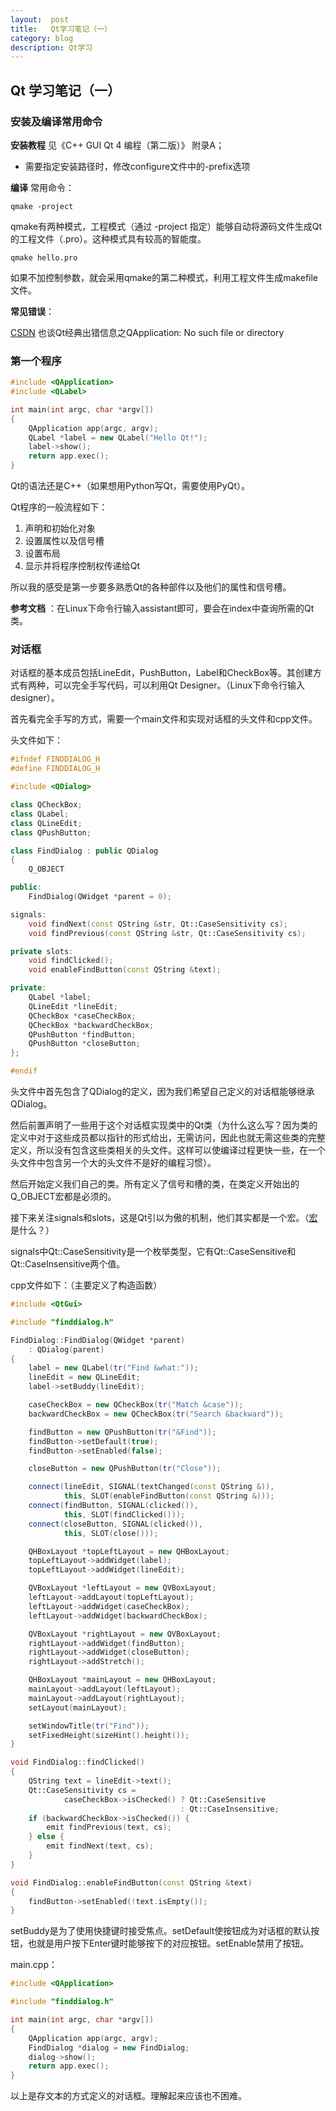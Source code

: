 ```yaml
---
layout:  post
title:   Qt学习笔记（一）
category: blog
description: Qt学习
---
```


## Qt 学习笔记（一）

### 安装及编译常用命令

**安装教程** 见《C++ GUI Qt 4 编程（第二版）》 附录A；

- 需要指定安装路径时，修改configure文件中的-prefix选项

**编译** 常用命令：

```
qmake -project
```

qmake有两种模式，工程模式（通过 -project 指定）能够自动将源码文件生成Qt的工程文件（.pro）。这种模式具有较高的智能度。

```
qmake hello.pro
```

如果不加控制参数，就会采用qmake的第二种模式，利用工程文件生成makefile文件。

**常见错误**：

[CSDN](http://blog.csdn.net/qter_wd007/article/details/5377131) 也谈Qt经典出错信息之QApplication: No such file or directory

### 第一个程序

```c++
#include <QApplication>
#include <QLabel>

int main(int argc, char *argv[])
{
    QApplication app(argc, argv);
    QLabel *label = new QLabel("Hello Qt!");
    label->show();
    return app.exec();
}
```

Qt的语法还是C++（如果想用Python写Qt，需要使用PyQt）。

Qt程序的一般流程如下：

1. 声明和初始化对象
2. 设置属性以及信号槽
3. 设置布局
4. 显示并将程序控制权传递给Qt

所以我的感受是第一步要多熟悉Qt的各种部件以及他们的属性和信号槽。

**参考文档** ：在Linux下命令行输入assistant即可，要会在index中查询所需的Qt类。

### 对话框

对话框的基本成员包括LineEdit，PushButton，Label和CheckBox等。其创建方式有两种，可以完全手写代码，可以利用Qt Designer。（Linux下命令行输入designer）。

首先看完全手写的方式，需要一个main文件和实现对话框的头文件和cpp文件。

头文件如下：

```c++
#ifndef FINDDIALOG_H
#define FINDDIALOG_H

#include <QDialog>

class QCheckBox;
class QLabel;
class QLineEdit;
class QPushButton;

class FindDialog : public QDialog
{
    Q_OBJECT

public:
    FindDialog(QWidget *parent = 0);

signals:
    void findNext(const QString &str, Qt::CaseSensitivity cs);
    void findPrevious(const QString &str, Qt::CaseSensitivity cs);

private slots:
    void findClicked();
    void enableFindButton(const QString &text);

private:
    QLabel *label;
    QLineEdit *lineEdit;
    QCheckBox *caseCheckBox;
    QCheckBox *backwardCheckBox;
    QPushButton *findButton;
    QPushButton *closeButton;
};

#endif

```

头文件中首先包含了QDialog的定义，因为我们希望自己定义的对话框能够继承QDialog。

然后前置声明了一些用于这个对话框实现类中的Qt类（为什么这么写？因为类的定义中对于这些成员都以指针的形式给出，无需访问，因此也就无需这些类的完整定义，所以没有包含这些类相关的头文件。这样可以使编译过程更快一些，在一个头文件中包含另一个大的头文件不是好的编程习惯）。

然后开始定义我们自己的类。所有定义了信号和槽的类，在类定义开始出的Q_OBJECT宏都是必须的。

接下来关注signals和slots，这是Qt引以为傲的机制，他们其实都是一个宏。（[宏](http://baike.baidu.com/item/宏/2648286)是什么？）

signals中Qt::CaseSensitivity是一个枚举类型，它有Qt::CaseSensitive和Qt::CaseInsensitive两个值。

cpp文件如下：（主要定义了构造函数）

```c++
#include <QtGui>

#include "finddialog.h"

FindDialog::FindDialog(QWidget *parent)
    : QDialog(parent)
{
    label = new QLabel(tr("Find &what:"));
    lineEdit = new QLineEdit;
    label->setBuddy(lineEdit);

    caseCheckBox = new QCheckBox(tr("Match &case"));
    backwardCheckBox = new QCheckBox(tr("Search &backward"));

    findButton = new QPushButton(tr("&Find"));
    findButton->setDefault(true);
    findButton->setEnabled(false);

    closeButton = new QPushButton(tr("Close"));

    connect(lineEdit, SIGNAL(textChanged(const QString &)),
            this, SLOT(enableFindButton(const QString &)));
    connect(findButton, SIGNAL(clicked()),
            this, SLOT(findClicked()));
    connect(closeButton, SIGNAL(clicked()),
            this, SLOT(close()));

    QHBoxLayout *topLeftLayout = new QHBoxLayout;
    topLeftLayout->addWidget(label);
    topLeftLayout->addWidget(lineEdit);

    QVBoxLayout *leftLayout = new QVBoxLayout;
    leftLayout->addLayout(topLeftLayout);
    leftLayout->addWidget(caseCheckBox);
    leftLayout->addWidget(backwardCheckBox);

    QVBoxLayout *rightLayout = new QVBoxLayout;
    rightLayout->addWidget(findButton);
    rightLayout->addWidget(closeButton);
    rightLayout->addStretch();

    QHBoxLayout *mainLayout = new QHBoxLayout;
    mainLayout->addLayout(leftLayout);
    mainLayout->addLayout(rightLayout);
    setLayout(mainLayout);

    setWindowTitle(tr("Find"));
    setFixedHeight(sizeHint().height());
}

void FindDialog::findClicked()
{
    QString text = lineEdit->text();
    Qt::CaseSensitivity cs =
            caseCheckBox->isChecked() ? Qt::CaseSensitive
                                      : Qt::CaseInsensitive;
    if (backwardCheckBox->isChecked()) {
        emit findPrevious(text, cs);
    } else {
        emit findNext(text, cs);
    }
}

void FindDialog::enableFindButton(const QString &text)
{
    findButton->setEnabled(!text.isEmpty());
}

```

setBuddy是为了使用快捷键时接受焦点。setDefault使按钮成为对话框的默认按钮，也就是用户按下Enter键时能够按下的对应按钮。setEnable禁用了按钮。

main.cpp：

```c++
#include <QApplication>

#include "finddialog.h"

int main(int argc, char *argv[])
{
    QApplication app(argc, argv);
    FindDialog *dialog = new FindDialog;
    dialog->show();
    return app.exec();
}

```

以上是存文本的方式定义的对话框。理解起来应该也不困难。

